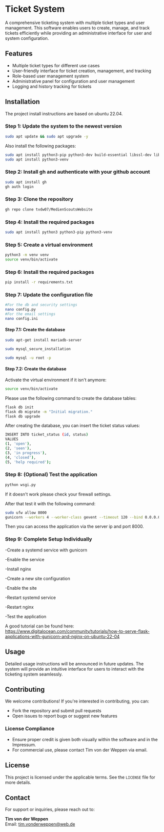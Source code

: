 # Ticket System

A comprehensive ticketing system with multiple ticket types and user management. This software enables users to create, manage, and track tickets efficiently while providing an administrative interface for user and system configuration.

## Features
- Multiple ticket types for different use cases
- User-friendly interface for ticket creation, management, and tracking
- Role-based user management system
- Administrative panel for configuration and user management
- Logging and history tracking for tickets

## Installation

The project install instructions are based on ubuntu 22.04.

### Step 1: Update the system to the newest version

```bash 
sudo apt update && sudo apt upgrade -y
```

Also install the following packages:

```bash
sudo apt install python3-pip python3-dev build-essential libssl-dev libffi-dev python3-setuptools
sudo apt install python3-venv
```

### Step 2: Install gh and authenticate with your github account

```bash
sudo apt install gh
gh auth login
```

### Step 3: Clone the repository

```bash
gh repo clone tvdw07/MedienScoutsWebsite
```

### Step 4: Install the required packages

```bash
sudo apt install python3 python3-pip python3-venv
```

### Step 5: Create a virtual environment

```bash
python3 -m venv venv
source venv/bin/activate
```

### Step 6: Install the required packages

```bash
pip install -r requirements.txt
```

### Step 7: Update the configuration file

```bash
#For the db and security settings
nano config.py
#For the email settings
nano config.ini
```

#### Step 7.1: Create the database

```bash
sudo apt-get install mariadb-server
```

```bash
sudo mysql_secure_installation
```

```bash
sudo mysql -u root -p
```

#### Step 7.2: Create the database

Activate the virtual environment if it isn't anymore:

```bash
source venv/bin/activate
```

Please use the following command to create the database tables:

```bash
flask db init
flask db migrate -m "Initial migration."
flask db upgrade
```

After creating the database, you can insert the ticket status values:

```bash
INSERT INTO ticket_status (id, status) 
VALUES 
(1, 'open'),
(2, 'seen'),
(3, 'in progress'),
(4, 'closed'),
(5, 'help required');
```

### Step 8: (Optional) Test the application

```bash
python wsgi.py
```

If it doesn't work please check your firewall settings.

After that test it with the following command:
```bash
sudo ufw allow 8000
gunicorn --workers 4 --worker-class gevent --timeout 120 --bind 0.0.0.0:8000 wsgi:app 
```

Then you can access the application via the server ip and port 8000.

### Step 9: Complete Setup Individually

-Create a systemd service with gunicorn

-Enable the service

-Install nginx

-Create a new site configuration

-Enable the site

-Restart systemd service

-Restart nginx

-Test the application

A good tutorial can be found here:
https://www.digitalocean.com/community/tutorials/how-to-serve-flask-applications-with-gunicorn-and-nginx-on-ubuntu-22-04

## Usage
Detailed usage instructions will be announced in future updates. The system will provide an intuitive interface for users to interact with the ticketing system seamlessly.

## Contributing
We welcome contributions! If you're interested in contributing, you can:
- Fork the repository and submit pull requests
- Open issues to report bugs or suggest new features

### License Compliance
- Ensure proper credit is given both visually within the software and in the Impressum.
- For commercial use, please contact Tim von der Weppen via email.

## License
This project is licensed under the applicable terms. See the `LICENSE` file for more details.

## Contact
For support or inquiries, please reach out to:

**Tim von der Weppen**  
Email: [tim.vonderweppen@web.de](mailto:tim.vonderweppen@web.de)

